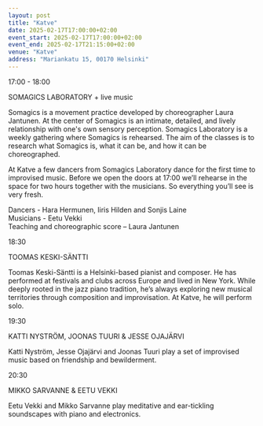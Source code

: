 ```yaml
---
layout: post
title: "Katve"
date: 2025-02-17T17:00:00+02:00
event_start: 2025-02-17T17:00:00+02:00
event_end: 2025-02-17T21:15:00+02:00
venue: "Katve"
address: "Mariankatu 15, 00170 Helsinki"
---
```


17:00 - 18:00  
  
SOMAGICS LABORATORY + live music  
  
Somagics is a movement practice developed by choreographer Laura Jantunen. At the center of Somagics is an intimate, detailed, and lively relationship with one's own sensory perception. Somagics Laboratory is a weekly gathering where Somagics is rehearsed. The aim of the classes is to research what Somagics is, what it can be, and how it can be choreographed.   
  
At Katve a few dancers from Somagics Laboratory dance for the first time to improvised music. Before we open the doors at 17:00 we’ll rehearse in the space for two hours together with the musicians. So everything you’ll see is very fresh.   
  
Dancers - Hara Hermunen, Iiris Hilden and Sonjis Laine  
Musicians - Eetu Vekki  
Teaching and choreographic score – Laura Jantunen  
  
18:30  
  
TOOMAS KESKI-SÄNTTI  
  
Toomas Keski-Säntti is a Helsinki-based pianist and composer. He has performed at festivals and clubs across Europe and lived in New York. While deeply rooted in the jazz piano tradition, he’s always exploring new musical territories through composition and improvisation. At Katve, he will perform solo.  
  
19:30  
  
KATTI NYSTRÖM, JOONAS TUURI & JESSE OJAJÄRVI  
  
Katti Nyström, Jesse Ojajärvi and Joonas Tuuri play a set of improvised music based on friendship and bewilderment.   
  
20:30  
  
MIKKO SARVANNE & EETU VEKKI  
  
Eetu Vekki and Mikko Sarvanne play meditative and ear-tickling soundscapes with piano and electronics.
